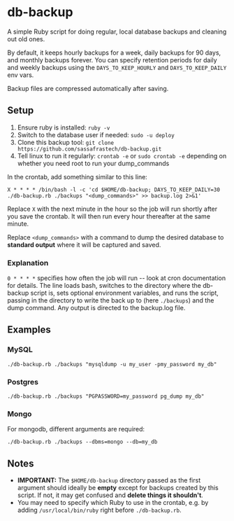 # db-backup

A simple Ruby script for doing regular, local database backups and cleaning out old ones.

By default, it keeps hourly backups for a week, daily backups for 90 days, and monthly backups forever. You can specify retention periods for daily and weekly backups using the `DAYS_TO_KEEP_HOURLY` and `DAYS_TO_KEEP_DAILY` env vars.

Backup files are compressed automatically after saving.

## Setup

1. Ensure ruby is installed: `ruby -v`
1. Switch to the database user if needed: `sudo -u deploy`
1. Clone this backup tool: `git clone https://github.com/sassafrastech/db-backup.git`
1. Tell linux to run it regularly: `crontab -e` or `sudo crontab -e` depending on whether you need root to run your dump_commands

In the crontab, add something similar to this line:

```
X * * * * /bin/bash -l -c 'cd $HOME/db-backup; DAYS_TO_KEEP_DAILY=30 ./db-backup.rb ./backups "<dump_commands>" >> backup.log 2>&1'
```

Replace `X` with the next minute in the hour so the job will run shortly after you save the crontab. It will then run every hour thereafter at the same minute.

Replace `<dump_commands>` with a command to dump the desired database to **standard output** where it will be captured and saved.

### Explanation

`0 * * * *` specifies how often the job will run -- look at cron documentation for details. The line loads bash, switches to the directory where the db-backup script is, sets optional environment variables, and runs the script, passing in the directory to write the back up to (here `./backups`) and the dump command. Any output is directed to the backup.log file.

## Examples

### MySQL

```
./db-backup.rb ./backups "mysqldump -u my_user -pmy_password my_db"
```

### Postgres

```
./db-backup.rb ./backups "PGPASSWORD=my_password pg_dump my_db"
```

### Mongo

For mongodb, different arguments are required:

```
./db-backup.rb ./backups --dbms=mongo --db=my_db
```

## Notes

* **IMPORTANT:** The `$HOME/db-backup` directory passed as the first argument should ideally be **empty** except for backups created by this script. If not, it may get confused and **delete things it shouldn't**.
* You may need to specify which Ruby to use in the crontab, e.g. by adding `/usr/local/bin/ruby` right before `./db-backup.rb`.

